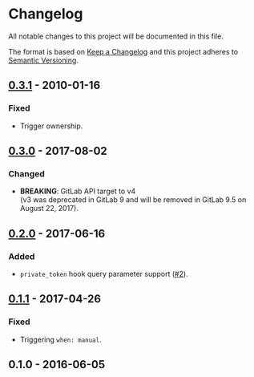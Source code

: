 # Changelog
All notable changes to this project will be documented in this file.

The format is based on [Keep a Changelog](http://keepachangelog.com/en/1.0.0/)
and this project adheres to [Semantic Versioning](http://semver.org/spec/v2.0.0.html).

## [0.3.1] - 2010-01-16

### Fixed
- Trigger ownership.  

## [0.3.0] - 2017-08-02

### Changed 
- **BREAKING**: GitLab API target to v4  
(v3 was deprecated in GitLab 9 and will be removed in GitLab 9.5 on August 22, 2017).

## [0.2.0] - 2017-06-16

### Added
- `private_token` hook query parameter support ([#2](https://github.com/shyiko/gitlab-ci-build-on-merge-request/pull/2)).

## [0.1.1] - 2017-04-26

### Fixed
- Triggering `when: manual`.

## 0.1.0 - 2016-06-05

[0.3.1]: https://github.com/shyiko/gitlab-ci-build-on-merge-request/compare/0.3.0...0.3.1
[0.3.0]: https://github.com/shyiko/gitlab-ci-build-on-merge-request/compare/0.2.0...0.3.0
[0.2.0]: https://github.com/shyiko/gitlab-ci-build-on-merge-request/compare/0.1.1...0.2.0
[0.1.1]: https://github.com/shyiko/gitlab-ci-build-on-merge-request/compare/0.1.0...0.1.1
